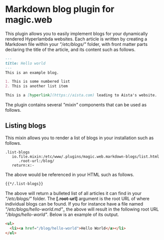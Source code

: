
# Markdown blog plugin for magic.web

This plugin allows you to easily implement blogs for your dynamically rendered Hyperlambda websites. Each article
is written by creating a Markdown file within your _"/etc/blogs/"_ folder, with front matter parts
declaring the title of the article, and its content such as follows.

```markdown
---
title: Hello world
---
This is an example blog.

1. This is some numbered list
2. This is another list item

This is a [hyperlink](https://aista.com) leading to Aista's website.
```

The plugin contains several _"mixin"_ components that can be used as follows.

## Listing blogs

This mixin allows you to render a list of blogs in your installation such as follows.

```
.list-blogs
   io.file.mixin:/etc/www/.plugins/magic.web.markdown-blogs/list.html
      .root-url:/blog/
   return:x:-
```

The above would be referenced in your HTML such as follows.

```html
{{*/.list-blogs}}
```

The above will return a bulleted list of all articles it can find in your _"/etc/blogs/"_ folder.
The **[.root-url]** argument is the root URL of where individual blogs can be found. If you for
instance have a file named _"/etc/blogs/hello-world.md"__ the above will result in the following
root URL _"/blogs/hello-world"_. Below is an example of its output.

```html
<ul>
  <li><a href="/blog/hello-world">Hello World</a></li>
</ul>
```
